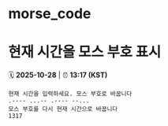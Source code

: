 # morse_code
# 현재 시간을 모스 부호 표시
<!-- MORSE_TIME_START -->
🗓️ **2025-10-28** | ⏰ **13:17 (KST)**

```
현재 시간을 입력하세요. 모스 부호로 바꿉니다
.---- ...-- .---- --...
모스 부호를 다시 현재 시간으로 바꿉니다
1317
```
<!-- MORSE_TIME_END -->

